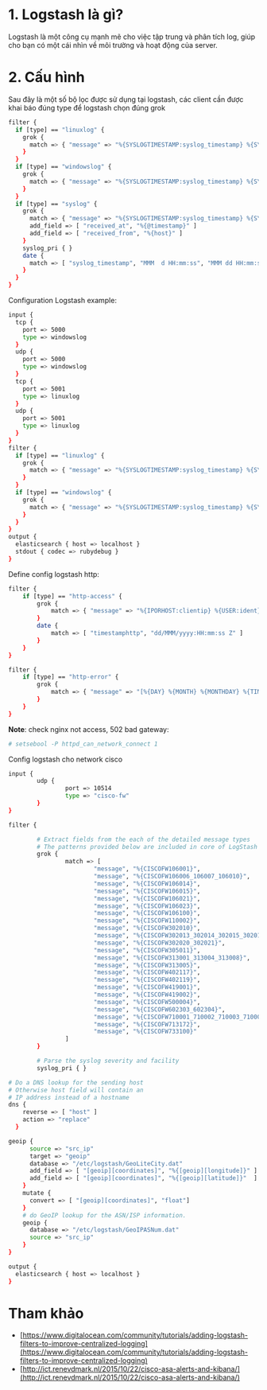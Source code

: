 ﻿# 1. Logstash là gì?

Logstash là một công cụ mạnh mẽ cho việc tập trung và phân tích log, giúp cho bạn có một cái nhìn về môi trường và hoạt động của server.

# 2. Cấu hình

Sau đây là một số bộ lọc được sử dụng tại logstash, các client cần được khai báo đúng type để logstash chọn đúng grok

```sh
filter {
  if [type] == "linuxlog" {
    grok {
      match => { "message" => "%{SYSLOGTIMESTAMP:syslog_timestamp} %{SYSLOGHOST:syslog_hostname} %{DATA:syslog_program}(?:\[%{POSINT:syslog_pid}\])?: %{GREEDYDATA:syslog_message}" }
    }
  }
  if [type] == "windowslog" {
    grok {
      match => { "message" => "%{SYSLOGTIMESTAMP:syslog_timestamp} %{SYSLOGHOST:syslog_hostname} %{DATA:syslog_program}?: %{POSINT:syslog_pid}?: %{GREEDYDATA:syslog_message}" }
    }
  }
  if [type] == "syslog" {
    grok {
      match => { "message" => "%{SYSLOGTIMESTAMP:syslog_timestamp} %{SYSLOGHOST:syslog_hostname} %{DATA:syslog_program}(?:\[%{POSINT:syslog_pid}\])?: %{GREEDYDATA:syslog_message}" }
      add_field => [ "received_at", "%{@timestamp}" ]
      add_field => [ "received_from", "%{host}" ]
    }
    syslog_pri { }
    date {
      match => [ "syslog_timestamp", "MMM  d HH:mm:ss", "MMM dd HH:mm:ss" ]
    }
  }
}
```

Configuration Logstash example:
```sh
input {
  tcp {
    port => 5000
    type => windowslog
  }
  udp {
    port => 5000
    type => windowslog
  }
  tcp {
    port => 5001
    type => linuxlog
  }
  udp {
    port => 5001
    type => linuxlog
  }
}
filter {
  if [type] == "linuxlog" {
    grok {
      match => { "message" => "%{SYSLOGTIMESTAMP:syslog_timestamp} %{SYSLOGHOST:syslog_hostname} %{DATA:syslog_program}(?:\[%{POSINT:syslog_pid}\])?: %{GREEDYDATA:syslog_message}" }
    }
  }
  if [type] == "windowslog" {
    grok {
      match => { "message" => "%{SYSLOGTIMESTAMP:syslog_timestamp} %{SYSLOGHOST:syslog_hostname} %{DATA:syslog_program}?: %{POSINT:syslog_pid}?: %{GREEDYDATA:syslog_message}" }
    }
  }
}
output {
  elasticsearch { host => localhost }
  stdout { codec => rubydebug }
}
```

Define config logstash http:
```sh
filter {
	if [type] == "http-access" {
		grok {
			match => { "message" => "%{IPORHOST:clientip} %{USER:ident} %{USER:auth} %{USER:LoadTime} [%{HTTPDATE:timestamphttp}] (?:%{WORD:verb} %{NOTSPACE:request}(?: HTTP/%{NUMBER:httpversion})?|%{DATA:rawrequest}) %{NUMBER:response} (?:%{NUMBER:bytes}|-)" }
		}
		date {
			match => [ "timestamphttp", "dd/MMM/yyyy:HH:mm:ss Z" ]
		}
	}
}

filter {
	if [type] == "http-error" {
		grok {
			match => { "message" => "[%{DAY} %{MONTH} %{MONTHDAY} %{TIME} %{YEAR}] [%{WORD:severity}] [client %{IP:clientip}] %{GREEDYDATA:message}" }
		}
	}
}
```

**Note**: check nginx not access, 502 bad gateway:
```sh
# setsebool -P httpd_can_network_connect 1
```

Config logstash cho network cisco
```sh
input {
        udp {
                port => 10514
                type => "cisco-fw"
        }
}

filter {

        # Extract fields from the each of the detailed message types
        # The patterns provided below are included in core of LogStash 1.4.2.
        grok {
                match => [
                        "message", "%{CISCOFW106001}",
                        "message", "%{CISCOFW106006_106007_106010}",
                        "message", "%{CISCOFW106014}",
                        "message", "%{CISCOFW106015}",
                        "message", "%{CISCOFW106021}",
                        "message", "%{CISCOFW106023}",
                        "message", "%{CISCOFW106100}",
                        "message", "%{CISCOFW110002}",
                        "message", "%{CISCOFW302010}",
                        "message", "%{CISCOFW302013_302014_302015_302016}",
                        "message", "%{CISCOFW302020_302021}",
                        "message", "%{CISCOFW305011}",
                        "message", "%{CISCOFW313001_313004_313008}",
                        "message", "%{CISCOFW313005}",
                        "message", "%{CISCOFW402117}",
                        "message", "%{CISCOFW402119}",
                        "message", "%{CISCOFW419001}",
                        "message", "%{CISCOFW419002}",
                        "message", "%{CISCOFW500004}",
                        "message", "%{CISCOFW602303_602304}",
                        "message", "%{CISCOFW710001_710002_710003_710005_710006}",
                        "message", "%{CISCOFW713172}",
                        "message", "%{CISCOFW733100}"
                ]
        }

        # Parse the syslog severity and facility
        syslog_pri { }

# Do a DNS lookup for the sending host
# Otherwise host field will contain an
# IP address instead of a hostname
dns {
    reverse => [ "host" ]
    action => "replace"
  }

geoip {
      source => "src_ip"
      target => "geoip"
      database => "/etc/logstash/GeoLiteCity.dat"
      add_field => [ "[geoip][coordinates]", "%{[geoip][longitude]}" ]
      add_field => [ "[geoip][coordinates]", "%{[geoip][latitude]}"  ]
    }
    mutate {
      convert => [ "[geoip][coordinates]", "float"]
    }
    # do GeoIP lookup for the ASN/ISP information.
    geoip {
      database => "/etc/logstash/GeoIPASNum.dat"
      source => "src_ip"
    }
}

output {
  elasticsearch { host => localhost }
}
```

# Tham khảo
- [https://www.digitalocean.com/community/tutorials/adding-logstash-filters-to-improve-centralized-logging](https://www.digitalocean.com/community/tutorials/adding-logstash-filters-to-improve-centralized-logging)
- [http://ict.renevdmark.nl/2015/10/22/cisco-asa-alerts-and-kibana/](http://ict.renevdmark.nl/2015/10/22/cisco-asa-alerts-and-kibana/)
